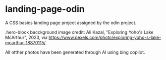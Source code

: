 # landing-page-odin
A CSS basics landing page project assigned by the odin project.

.hero-block bacckground image credit: Ali Kazal, "Exploring Yoho's Lake McArthur", 2023, via https://www.pexels.com/photo/exploring-yoho-s-lake-mcarthur-18870115/.

All otther photos have been generated through AI using bing copilot.